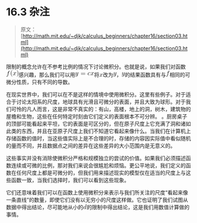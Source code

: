 # 16.3 杂注

> 原文： [http://math.mit.edu/~djk/calculus_beginners/chapter16/section03.html](http://math.mit.edu/~djk/calculus_beginners/chapter16/section03.html)

限制的概念允许在不参考比例的情况下讨论微积分。也就是说，如果我们对函数![](img/tex-50bbd36e1fd2333108437a2ca378be62.gif)感兴趣，那么我们可以用![](img/tex-343728adf392e1fb8e99a4c859aa9c11.gif)将![](img/tex-9dd4e461268c8034f5c8564e155c67a6.gif)改为![](img/tex-415290769594460e2e485922904f345d.gif)，![](img/tex-415290769594460e2e485922904f345d.gif)的结果函数具有与![](img/tex-8fa14cdd754f91cc6554c9e71929cce7.gif)相同的可微分性质，只有不同的导数。

在现实世界中，我们可以在不是这样的情境中使用微积分。这里有些例子。对于适合于讨论太阳系的尺度，地球具有光滑且可微分的表面，并且大致为球形。对于我们可怜的凡人而言，这是非常不真实的：有山，高楼，地上的洞，树木，建筑物的屋檐和生物，这些在任何特定时刻由它们定义的表面根本不可分辨。 。厨房桌子的顶部可能看起来平坦，它的表面是可区分的，但在原子尺度上它充满了洞和诸如此类的东西，并且在亚原子尺度上我们不知道它看起来像什么。当我们在计算机上存储函数的值时，当这些值实际上是不合理的时，存储的内容因实际值中看似随机的量而不同，并且数据点之间的差异在这些差异的大小范围内是无意义的。

这些事实并没有消除使微积分严格和规模独立的尝试的价值。如果我们必须描述函数连续或可微的比例，那对我们来说会很尴尬和烦恼。更公平地说，我们定义的函数在任何尺度上都是可微分的，但我们用来描述现实的模型仅在适当的尺度上与这些函数一致，当我们选择时，我们可以看到这些现象。

它们还意味着我们可以在函数上使用微积分来表示与我们所关注的尺度“看起来像一条直线”的数量，即使它们没有以无穷小的尺度这样做。它也证明了我们试图从数据中得出结论，尽可能地从小的![](img/tex-8277e0910d750195b448797616e091ad.gif)的限制中得出结论，这是我们用数值计算做的事情。